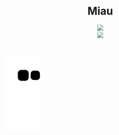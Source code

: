 <!--Title -->
<h1 align="center">
  Miau
</h1>

<div align="center">
  <a href="https://github.com/Andra-sun">
  <img height="180em" src="https://github-readme-stats.vercel.app/api?username=Andra-sun&show_icons=true&theme=dracula&include_all_commits=true&count_private=true"/></a>
</div>




<!-- Introduction -->


<div align="center">
  <a href="https://github.com/Andra-sun">
  <img height="180em" src="https://github-readme-stats.vercel.app/api/top-langs/?username=Andra-sun&layout=compact&langs_count=7&theme=dracula"/></a>
</div>
<br><br>


![Snake animation](https://github.com/wendellast/wendellast/blob/output/github-contribution-grid-snake.svg)
